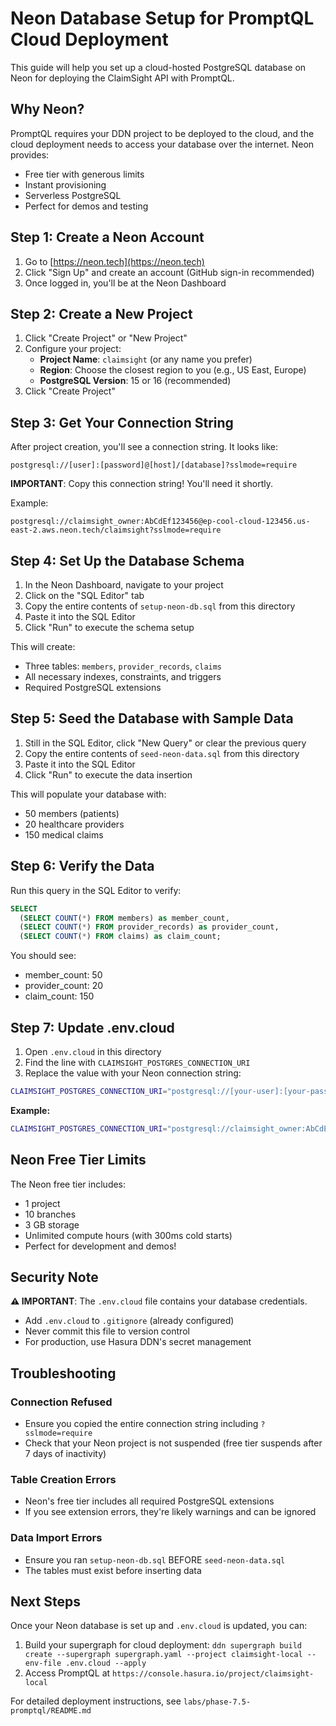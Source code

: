# Neon Database Setup for PromptQL Cloud Deployment

This guide will help you set up a cloud-hosted PostgreSQL database on Neon for deploying the ClaimSight API with PromptQL.

## Why Neon?

PromptQL requires your DDN project to be deployed to the cloud, and the cloud deployment needs to access your database over the internet. Neon provides:
- Free tier with generous limits
- Instant provisioning
- Serverless PostgreSQL
- Perfect for demos and testing

## Step 1: Create a Neon Account

1. Go to [https://neon.tech](https://neon.tech)
2. Click "Sign Up" and create an account (GitHub sign-in recommended)
3. Once logged in, you'll be at the Neon Dashboard

## Step 2: Create a New Project

1. Click "Create Project" or "New Project"
2. Configure your project:
   - **Project Name**: `claimsight` (or any name you prefer)
   - **Region**: Choose the closest region to you (e.g., US East, Europe)
   - **PostgreSQL Version**: 15 or 16 (recommended)
3. Click "Create Project"

## Step 3: Get Your Connection String

After project creation, you'll see a connection string. It looks like:
```
postgresql://[user]:[password]@[host]/[database]?sslmode=require
```

**IMPORTANT**: Copy this connection string! You'll need it shortly.

Example:
```
postgresql://claimsight_owner:AbCdEf123456@ep-cool-cloud-123456.us-east-2.aws.neon.tech/claimsight?sslmode=require
```

## Step 4: Set Up the Database Schema

1. In the Neon Dashboard, navigate to your project
2. Click on the "SQL Editor" tab
3. Copy the entire contents of `setup-neon-db.sql` from this directory
4. Paste it into the SQL Editor
5. Click "Run" to execute the schema setup

This will create:
- Three tables: `members`, `provider_records`, `claims`
- All necessary indexes, constraints, and triggers
- Required PostgreSQL extensions

## Step 5: Seed the Database with Sample Data

1. Still in the SQL Editor, click "New Query" or clear the previous query
2. Copy the entire contents of `seed-neon-data.sql` from this directory
3. Paste it into the SQL Editor
4. Click "Run" to execute the data insertion

This will populate your database with:
- 50 members (patients)
- 20 healthcare providers
- 150 medical claims

## Step 6: Verify the Data

Run this query in the SQL Editor to verify:

```sql
SELECT
  (SELECT COUNT(*) FROM members) as member_count,
  (SELECT COUNT(*) FROM provider_records) as provider_count,
  (SELECT COUNT(*) FROM claims) as claim_count;
```

You should see:
- member_count: 50
- provider_count: 20
- claim_count: 150

## Step 7: Update .env.cloud

1. Open `.env.cloud` in this directory
2. Find the line with `CLAIMSIGHT_POSTGRES_CONNECTION_URI`
3. Replace the value with your Neon connection string:

```bash
CLAIMSIGHT_POSTGRES_CONNECTION_URI="postgresql://[your-user]:[your-password]@[your-host]/claimsight?sslmode=require"
```

**Example:**
```bash
CLAIMSIGHT_POSTGRES_CONNECTION_URI="postgresql://claimsight_owner:AbCdEf123456@ep-cool-cloud-123456.us-east-2.aws.neon.tech/claimsight?sslmode=require"
```

## Neon Free Tier Limits

The Neon free tier includes:
- 1 project
- 10 branches
- 3 GB storage
- Unlimited compute hours (with 300ms cold starts)
- Perfect for development and demos!

## Security Note

**⚠️ IMPORTANT**: The `.env.cloud` file contains your database credentials.
- Add `.env.cloud` to `.gitignore` (already configured)
- Never commit this file to version control
- For production, use Hasura DDN's secret management

## Troubleshooting

### Connection Refused
- Ensure you copied the entire connection string including `?sslmode=require`
- Check that your Neon project is not suspended (free tier suspends after 7 days of inactivity)

### Table Creation Errors
- Neon's free tier includes all required PostgreSQL extensions
- If you see extension errors, they're likely warnings and can be ignored

### Data Import Errors
- Ensure you ran `setup-neon-db.sql` BEFORE `seed-neon-data.sql`
- The tables must exist before inserting data

## Next Steps

Once your Neon database is set up and `.env.cloud` is updated, you can:
1. Build your supergraph for cloud deployment: `ddn supergraph build create --supergraph supergraph.yaml --project claimsight-local --env-file .env.cloud --apply`
2. Access PromptQL at `https://console.hasura.io/project/claimsight-local`

For detailed deployment instructions, see `labs/phase-7.5-promptql/README.md`
